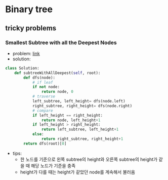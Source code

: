 Binary tree
==================

## tricky problems
### Smallest Subtree with all the Deepest Nodes
* problem: [link](https://leetcode.com/explore/challenge/card/december-leetcoding-challenge/570/week-2-december-8th-december-14th/3563/)  
* solution:
```python
class Solution:
    def subtreeWithAllDeepest(self, root):
        def dfs(node):
            # if leaf
            if not node:
                return node, 0
            # traverse
            left_subtree, left_height= dfs(node.left)
            right_subtree, right_height= dfs(node.right)
            # compare
            if left_height == right_height:
                return node, left_height+1
            if left_height > right_height:
                return left_subtree, left_height+1
            else:
                return right_subtree, right_height+1
        return dfs(root)[0]
```
* tips:
    * 한 노드를 기준으로 왼쪽 subtree의 height와 오른쪽 subtree의 height가 같을 때 해당 노드가 기준을 충족
    * height가 다를 때는 height가 같았던 node를 계속해서 불러옴